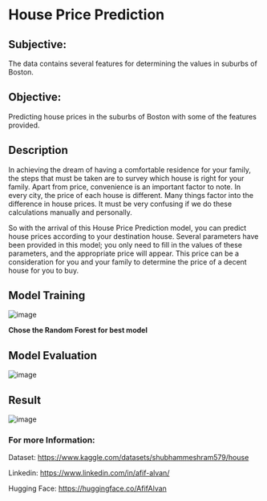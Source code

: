 # **House Price Prediction**

## Subjective:

The data contains several features for determining the values in suburbs of Boston.
    
## Objective:

Predicting house prices in the suburbs of Boston with some of the features provided.


## Description
In achieving the dream of having a comfortable residence for your family, the steps that must be taken are to survey which house is right for your family.
Apart from price, convenience is an important factor to note. In every city, the price of each house is different. Many things factor into the difference in house prices. It must be very confusing if we do these calculations manually and personally.

So with the arrival of this House Price Prediction model, you can predict house prices according to your destination house. Several parameters have been provided in this model; you only need to fill in the values of these parameters, and the appropriate price will appear.
This price can be a consideration for you and your family to determine the price of a decent house for you to buy.

## Model Training

![image](https://github.com/AfifAlvan/House_Price_Prediction/assets/114891065/31716f4f-d4af-4bc7-a594-9a74ad9dc226)

**Chose the Random Forest for best model**

## Model Evaluation

![image](https://github.com/AfifAlvan/House_Price_Prediction/assets/114891065/96e86f00-9a73-4eb7-8935-9600bc9c4e6a)



## Result

![image](https://github.com/AfifAlvan/House_Price_Prediction/assets/114891065/42ca212d-018d-4845-8370-c80b9b98b2a6)



### For more Information:

Dataset: https://www.kaggle.com/datasets/shubhammeshram579/house

Linkedin: https://www.linkedin.com/in/afif-alvan/

Hugging Face: https://huggingface.co/AfifAlvan
 
